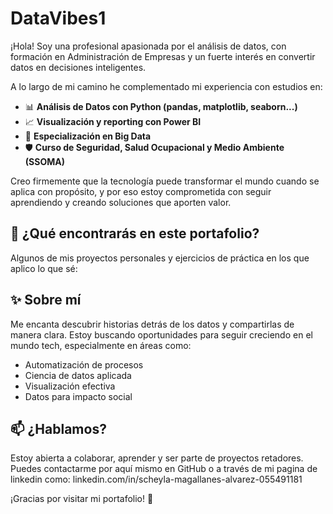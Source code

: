 # DataVibes1

¡Hola! Soy una profesional apasionada por el análisis de datos, con formación en Administración de Empresas y un fuerte interés en convertir datos en decisiones inteligentes.

A lo largo de mi camino he complementado mi experiencia con estudios en:

- 📊 **Análisis de Datos con Python (pandas, matplotlib, seaborn...)**
- 📈 **Visualización y reporting con Power BI**
- 🧠 **Especialización en Big Data**
- 🛡️ **Curso de Seguridad, Salud Ocupacional y Medio Ambiente (SSOMA)**

Creo firmemente que la tecnología puede transformar el mundo cuando se aplica con propósito, y por eso estoy comprometida con seguir aprendiendo y creando soluciones que aporten valor.

## 🚀 ¿Qué encontrarás en este portafolio?

Algunos de mis proyectos personales y ejercicios de práctica en los que aplico lo que sé:

## ✨ Sobre mí

Me encanta descubrir historias detrás de los datos y compartirlas de manera clara. Estoy buscando oportunidades para seguir creciendo en el mundo tech, especialmente en áreas como:

- Automatización de procesos
- Ciencia de datos aplicada
- Visualización efectiva
- Datos para impacto social

## 📫 ¿Hablamos?

Estoy abierta a colaborar, aprender y ser parte de proyectos retadores.  
Puedes contactarme por aquí mismo en GitHub o a través de mi pagina de linkedin como:
linkedin.com/in/scheyla-magallanes-alvarez-055491181


¡Gracias por visitar mi portafolio! 🚀  
